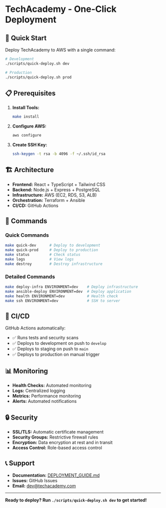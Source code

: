 # TechAcademy - One-Click Deployment

## 🚀 Quick Start

Deploy TechAcademy to AWS with a single command:

```bash
# Development
./scripts/quick-deploy.sh dev

# Production
./scripts/quick-deploy.sh prod
```

## 📋 Prerequisites

1. **Install Tools:**
   ```bash
   make install
   ```

2. **Configure AWS:**
   ```bash
   aws configure
   ```

3. **Create SSH Key:**
   ```bash
   ssh-keygen -t rsa -b 4096 -f ~/.ssh/id_rsa
   ```

## 🏗️ Architecture

- **Frontend:** React + TypeScript + Tailwind CSS
- **Backend:** Node.js + Express + PostgreSQL
- **Infrastructure:** AWS (EC2, RDS, S3, ALB)
- **Orchestration:** Terraform + Ansible
- **CI/CD:** GitHub Actions

## 🔧 Commands

### Quick Commands
```bash
make quick-dev      # Deploy to development
make quick-prod     # Deploy to production
make status         # Check status
make logs           # View logs
make destroy        # Destroy infrastructure
```

### Detailed Commands
```bash
make deploy-infra ENVIRONMENT=dev    # Deploy infrastructure
make ansible-deploy ENVIRONMENT=dev  # Deploy application
make health ENVIRONMENT=dev          # Health check
make ssh ENVIRONMENT=dev             # SSH to server
```

## 🔄 CI/CD

GitHub Actions automatically:
- ✅ Runs tests and security scans
- ✅ Deploys to development on push to `develop`
- ✅ Deploys to staging on push to `main`
- ✅ Deploys to production on manual trigger

## 📊 Monitoring

- **Health Checks:** Automated monitoring
- **Logs:** Centralized logging
- **Metrics:** Performance monitoring
- **Alerts:** Automated notifications

## 🔒 Security

- **SSL/TLS:** Automatic certificate management
- **Security Groups:** Restrictive firewall rules
- **Encryption:** Data encryption at rest and in transit
- **Access Control:** Role-based access control

## 📞 Support

- **Documentation:** [DEPLOYMENT_GUIDE.md](DEPLOYMENT_GUIDE.md)
- **Issues:** GitHub Issues
- **Email:** dev@techacademy.com

---

**Ready to deploy? Run `./scripts/quick-deploy.sh dev` to get started!**



